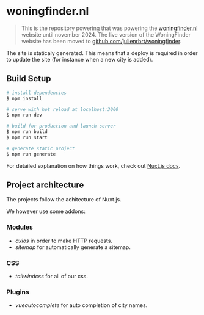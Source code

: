 # woningfinder.nl

> This is the repository powering that was powering the [woningfinder.nl](https://woningfinder.nl) website until november 2024.
> The live version of the WoningFinder website has been moved to [github.com/julienrbrt/woningfinder](https://github.com/julienrbrt/woningfinder).

The site is staticaly generated. This means that a deploy is required in order to update the site (for instance when a new city is added).

## Build Setup

```bash
# install dependencies
$ npm install

# serve with hot reload at localhost:3000
$ npm run dev

# build for production and launch server
$ npm run build
$ npm run start

# generate static project
$ npm run generate
```

For detailed explanation on how things work, check out [Nuxt.js docs](https://nuxtjs.org).

## Project architecture

The projects follow the achitecture of Nuxt.js.

We however use some addons:

### Modules

- _axios_ in order to make HTTP requests.
- _sitemap_ for automatically generate a sitemap.

### CSS

- _tailwindcss_ for all of our css.

### Plugins

- _vueautocomplete_ for auto completion of city names.
